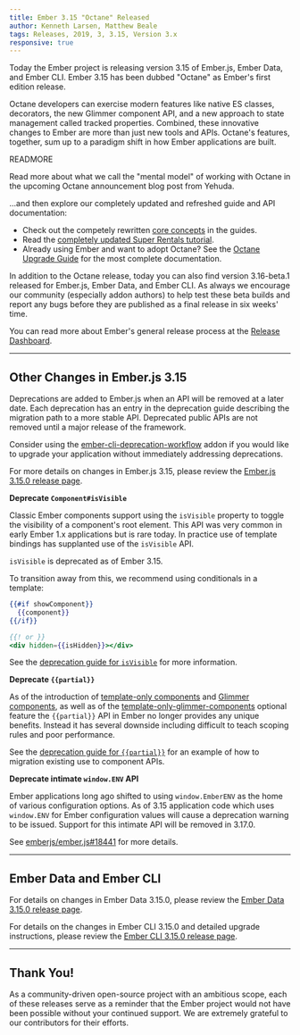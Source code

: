 ```yaml
---
title: Ember 3.15 "Octane" Released
author: Kenneth Larsen, Matthew Beale
tags: Releases, 2019, 3, 3.15, Version 3.x
responsive: true
---
```


Today the Ember project is releasing version 3.15 of Ember.js, Ember Data, and
Ember CLI. Ember 3.15 has been dubbed "Octane" as Ember's first edition release.  

Octane developers can exercise modern features like native ES
classes, decorators, the new Glimmer component API, and a new approach to state
management called tracked properties. Combined, these innovative changes to
Ember are more than just new tools and APIs. Octane's features, together,
sum up to a paradigm shift in how Ember applications are built.

READMORE

Read more about what we call the "mental model" of working with Octane in the
upcoming Octane announcement blog post from Yehuda.

...and then explore our completely updated and refreshed guide and API
documentation:

* Check out the competely rewritten [core concepts](https://guides.emberjs.com/release/components/) in the guides.
* Read the [completely updated Super Rentals tutorial](https://guides.emberjs.com/release/tutorial/part-1/).
* Already using Ember and want to adopt Octane? See the [Octane Upgrade
  Guide](/release/upgrading/current-edition/) for the most complete
  documentation.

In addition to the Octane release, today you can also find version 3.16-beta.1
released for Ember.js, Ember Data, and Ember CLI. As always we encourage our
community (especially addon authors) to help test these beta builds and report
any bugs before they are published as a final release in six weeks' time.

You can read more about Ember's general release process at the [Release Dashboard](http://emberjs.com/builds/).

---

## Other Changes in Ember.js 3.15

Deprecations are added to Ember.js when an API will be removed at a later date. Each deprecation has an entry in the deprecation guide describing the migration path to a more stable API. Deprecated public APIs are not removed until a major release of the framework.

Consider using the [ember-cli-deprecation-workflow](https://github.com/mixonic/ember-cli-deprecation-workflow) addon if you would like to upgrade your application without immediately addressing deprecations.

For more details on changes in Ember.js 3.15, please review the [Ember.js 3.15.0 release page](https://github.com/emberjs/ember.js/releases/tag/v3.15.0).

**Deprecate `Component#isVisible`**

Classic Ember components support using the `isVisible` property to toggle the
visibility of a component's root element. This API was very common in early
Ember 1.x applications but is rare today. In practice use of template bindings
has supplanted use of the `isVisible` API.

`isVisible` is deprecated as of Ember 3.15. 

To transition away from this, we recommend using conditionals in a template:

```handlebars
{{#if showComponent}}
  {{component}}
{{/if}}

{{! or }}
<div hidden={{isHidden}}></div>

```

See the [deprecation guide for
`isVisible`](https://deprecations.emberjs.com/v3.x#toc_ember-component-is-visible)
for more information.

**Deprecate `{{partial}}`** 

As of the introduction of [template-only
components](https://api.emberjs.com/ember/3.15/classes/Component)
and [Glimmer
components](https://api.emberjs.com/ember/3.15/modules/@glimmer%2Fcomponent),
as well as of the
[template-only-glimmer-components](https://guides.emberjs.com/release/configuring-ember/optional-features/#toc_template-only-glimmer-components)
optional feature the `{{partial}}` API in Ember no longer provides any unique
benefits. Instead it has several downside including difficult to teach scoping 
rules and poor performance.

See the [deprecation guide for
`{{partial}}`](https://deprecations.emberjs.com/v3.x#toc_ember-partial) for
an example of how to migration existing use to component APIs.

**Deprecate intimate `window.ENV` API** 

Ember applications long ago shifted to using `window.EmberENV` as the home of
various configuration options. As of 3.15 application code which uses `window.ENV`
for Ember configuration values will cause a deprecation warning to be issued.
Support for this intimate API will be removed in 3.17.0.

See [emberjs/ember.js#18441](https://github.com/emberjs/ember.js/pull/18441)
for more details.

---

## Ember Data and Ember CLI

For details on changes in Ember Data 3.15.0, please review the
[Ember Data 3.15.0 release page](https://github.com/emberjs/data/releases/tag/v3.15.0).

For details on the changes in Ember CLI 3.15.0 and detailed upgrade
instructions, please review the [Ember CLI  3.15.0 release page](https://github.com/ember-cli/ember-cli/releases/tag/v3.15.0).

---

## Thank You!

As a community-driven open-source project with an ambitious scope, each of these releases serve as a reminder that the Ember project would not have been possible without your continued support. We are extremely grateful to our contributors for their efforts.
